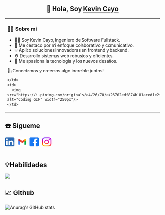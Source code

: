 <h2 align="center">
👋 Hola, Soy <a href="https://portfolio-kevdev.vercel.app/" target="_blank" rel="noreferrer">Kevin Cayo</a> 
</h2>
<table>
  <tr>
    <td style="vertical-align: top; width: 60%;">
      
### 🙋‍♂️ Sobre mí

- 👨‍💻 Soy Kevin Cayo, Ingeniero de Software Fullstack.  
- 🤝 Me destaco por mi enfoque colaborativo y comunicativo.  
- 💡 Aplico soluciones innovadoras en frontend y backend.  
- ⚙️ Desarrollo sistemas web robustos y eficientes.  
- 🚀 Me apasiona la tecnología y los nuevos desafíos.  

📩 ¡Conectemos y creemos algo increíble juntos!

    </td>
    <td>
      <img src="https://i.pinimg.com/originals/e4/26/70/e426702edf874b181aced1e2fa5c6cde.gif" alt="Coding GIF" width="250px"/>
    </td>
  </tr>
</table>


## ☎️ Sígueme

<div style="display: flex; gap: 10px;">
    <a href="https://www.linkedin.com/in/kevincayo10">
        <img align="left" src="img/linkedin2.svg" alt="Kevin Cayo | LinkedIn" width="30px"/>
    </a>
    <a href="mailto:kejoelct1002@gmail.com/">
        <img align="left" src="img/gmail.svg" alt="Kevin Cayo | Facebook" width="30px"/>
    </a>
    <a href="https://www.facebook.com/kevin.cayo.52/">
        <img align="left" src="img/facebook.svg" alt="Kevin Cayo | Facebook" width="30px"/>
    </a>
     <a href="https://www.instagram.com/kevincayo10/">
        <img align="left" src="img/instagram.svg" alt="Kevin Cayo | Facebook" width="30px"/>
    </a>
</div>
<br>

## 💡Habilidades

<div>
  <p align="">
      <img src="https://skillicons.dev/icons?i=python,java,javascript,angular,nodejs,react,gcp,mysql,firebase,postman,git&perline=10" />
    
  </p> 
 
</div>

## 📈 Github

![Anurag's GitHub stats](https://github-readme-stats.vercel.app/api?username=KevinCayo10&show_icons=true&theme=dark)
